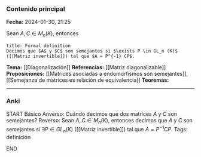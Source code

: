 ### Contenido principal

**Fecha:** 2024-01-30, 21:25

Sean $A, C \in M_n (K)$, entonces
```ad-formal
title: Formal definition
Decimos que $A$ y $C$ son semejantes si $\exists P \in GL_n (K)$ ([[Matriz invertible]]) tal que $A = P^{-1} CP$.
```

**Tema:** [[Diagonalización]]
**Referencias:** [[Matriz diagonalizable]]
**Proposiciones:** [[Matrices asociadas a endomorfismos son semejantes]], [[Semejanza de matrices es relación de equivalencia]]
**Teoremas:**

---
### Anki

START
Básico
Anverso: Cuándo decimos que dos matrices $A$ y $C$ son semejantes?
Reverso: Sean $A, C \in M_n (K)$, entonces decimos que $A$ y $C$ son semejantes si $\exists P \in GL_n (K)$ ([[Matriz invertible]]) tal que $A = P^{-1} CP$.
Tags: definición
<!--ID: 1706723823946-->
END
